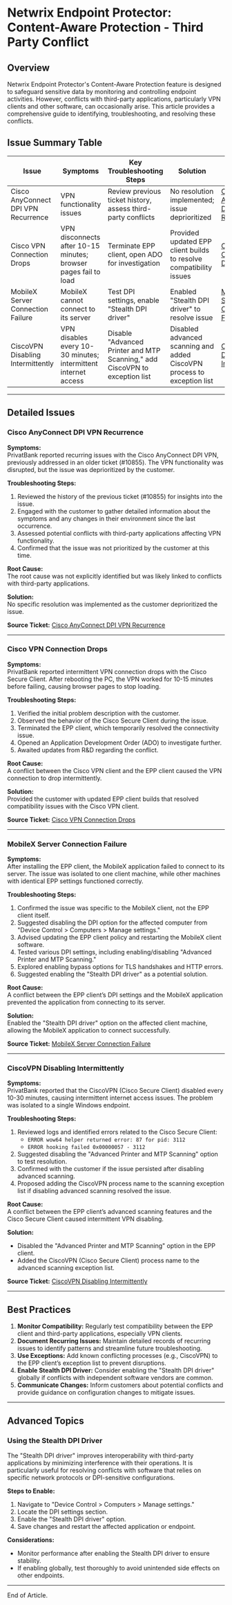 # Netwrix Endpoint Protector: Content-Aware Protection - Third Party Conflict

## Overview
Netwrix Endpoint Protector's Content-Aware Protection feature is designed to safeguard sensitive data by monitoring and controlling endpoint activities. However, conflicts with third-party applications, particularly VPN clients and other software, can occasionally arise. This article provides a comprehensive guide to identifying, troubleshooting, and resolving these conflicts.

## Issue Summary Table

| Issue | Symptoms | Key Troubleshooting Steps | Solution | Case Reference |
|-------|----------|---------------------------|----------|----------------|
| Cisco AnyConnect DPI VPN Recurrence | VPN functionality issues | Review previous ticket history, assess third-party conflicts | No resolution implemented; issue deprioritized | [Cisco AnyConnect DPI VPN Recurrence](https://nwxcorp.lightning.force.com/lightning/r/Case/500Qk00000G1kAsIAJ/view) |
| Cisco VPN Connection Drops | VPN disconnects after 10-15 minutes; browser pages fail to load | Terminate EPP client, open ADO for investigation | Provided updated EPP client builds to resolve compatibility issues | [Cisco VPN Connection Drops](https://nwxcorp.lightning.force.com/lightning/r/Case/500Qk00000KvRrEIAV/view) |
| MobileX Server Connection Failure | MobileX cannot connect to its server | Test DPI settings, enable "Stealth DPI driver" | Enabled "Stealth DPI driver" to resolve issue | [MobileX Server Connection Failure](https://nwxcorp.lightning.force.com/lightning/r/Case/500Qk00000MsACEIA3/view) |
| CiscoVPN Disabling Intermittently | VPN disables every 10-30 minutes; intermittent internet access | Disable "Advanced Printer and MTP Scanning," add CiscoVPN to exception list | Disabled advanced scanning and added CiscoVPN process to exception list | [CiscoVPN Disabling Intermittently](https://nwxcorp.lightning.force.com/lightning/r/Case/500Qk00000NeNtXIAV/view) |

---

## Detailed Issues

### Cisco AnyConnect DPI VPN Recurrence
**Symptoms:**  
PrivatBank reported recurring issues with the Cisco AnyConnect DPI VPN, previously addressed in an older ticket (#10855). The VPN functionality was disrupted, but the issue was deprioritized by the customer.

**Troubleshooting Steps:**  
1. Reviewed the history of the previous ticket (#10855) for insights into the issue.  
2. Engaged with the customer to gather detailed information about the symptoms and any changes in their environment since the last occurrence.  
3. Assessed potential conflicts with third-party applications affecting VPN functionality.  
4. Confirmed that the issue was not prioritized by the customer at this time.

**Root Cause:**  
The root cause was not explicitly identified but was likely linked to conflicts with third-party applications.

**Solution:**  
No specific resolution was implemented as the customer deprioritized the issue.

**Source Ticket:** [Cisco AnyConnect DPI VPN Recurrence](https://nwxcorp.lightning.force.com/lightning/r/Case/500Qk00000G1kAsIAJ/view)

---

### Cisco VPN Connection Drops
**Symptoms:**  
PrivatBank reported intermittent VPN connection drops with the Cisco Secure Client. After rebooting the PC, the VPN worked for 10-15 minutes before failing, causing browser pages to stop loading.  

**Troubleshooting Steps:**  
1. Verified the initial problem description with the customer.  
2. Observed the behavior of the Cisco Secure Client during the issue.  
3. Terminated the EPP client, which temporarily resolved the connectivity issue.  
4. Opened an Application Development Order (ADO) to investigate further.  
5. Awaited updates from R&D regarding the conflict.

**Root Cause:**  
A conflict between the Cisco VPN client and the EPP client caused the VPN connection to drop intermittently.

**Solution:**  
Provided the customer with updated EPP client builds that resolved compatibility issues with the Cisco VPN client.

**Source Ticket:** [Cisco VPN Connection Drops](https://nwxcorp.lightning.force.com/lightning/r/Case/500Qk00000KvRrEIAV/view)

---

### MobileX Server Connection Failure
**Symptoms:**  
After installing the EPP client, the MobileX application failed to connect to its server. The issue was isolated to one client machine, while other machines with identical EPP settings functioned correctly.

**Troubleshooting Steps:**  
1. Confirmed the issue was specific to the MobileX client, not the EPP client itself.  
2. Suggested disabling the DPI option for the affected computer from "Device Control > Computers > Manage settings."  
3. Advised updating the EPP client policy and restarting the MobileX client software.  
4. Tested various DPI settings, including enabling/disabling "Advanced Printer and MTP Scanning."  
5. Explored enabling bypass options for TLS handshakes and HTTP errors.  
6. Suggested enabling the "Stealth DPI driver" as a potential solution.

**Root Cause:**  
A conflict between the EPP client’s DPI settings and the MobileX application prevented the application from connecting to its server.

**Solution:**  
Enabled the "Stealth DPI driver" option on the affected client machine, allowing the MobileX application to connect successfully.

**Source Ticket:** [MobileX Server Connection Failure](https://nwxcorp.lightning.force.com/lightning/r/Case/500Qk00000MsACEIA3/view)

---

### CiscoVPN Disabling Intermittently
**Symptoms:**  
PrivatBank reported that the CiscoVPN (Cisco Secure Client) disabled every 10-30 minutes, causing intermittent internet access issues. The problem was isolated to a single Windows endpoint.

**Troubleshooting Steps:**  
1. Reviewed logs and identified errors related to the Cisco Secure Client:  
   - `ERROR wow64 helper returned error: 87 for pid: 3112`  
   - `ERROR hooking failed 0x00000057 - 3112`  
2. Suggested disabling the "Advanced Printer and MTP Scanning" option to test resolution.  
3. Confirmed with the customer if the issue persisted after disabling advanced scanning.  
4. Proposed adding the CiscoVPN process name to the scanning exception list if disabling advanced scanning resolved the issue.

**Root Cause:**  
A conflict between the EPP client’s advanced scanning features and the Cisco Secure Client caused intermittent VPN disabling.

**Solution:**  
- Disabled the "Advanced Printer and MTP Scanning" option in the EPP client.  
- Added the CiscoVPN (Cisco Secure Client) process name to the advanced scanning exception list.

**Source Ticket:** [CiscoVPN Disabling Intermittently](https://nwxcorp.lightning.force.com/lightning/r/Case/500Qk00000NeNtXIAV/view)

---

## Best Practices
1. **Monitor Compatibility:** Regularly test compatibility between the EPP client and third-party applications, especially VPN clients.  
2. **Document Recurring Issues:** Maintain detailed records of recurring issues to identify patterns and streamline future troubleshooting.  
3. **Use Exceptions:** Add known conflicting processes (e.g., CiscoVPN) to the EPP client’s exception list to prevent disruptions.  
4. **Enable Stealth DPI Driver:** Consider enabling the "Stealth DPI driver" globally if conflicts with independent software vendors are common.  
5. **Communicate Changes:** Inform customers about potential conflicts and provide guidance on configuration changes to mitigate issues.

---

## Advanced Topics
### Using the Stealth DPI Driver
The "Stealth DPI driver" improves interoperability with third-party applications by minimizing interference with their operations. It is particularly useful for resolving conflicts with software that relies on specific network protocols or DPI-sensitive configurations.  

**Steps to Enable:**  
1. Navigate to "Device Control > Computers > Manage settings."  
2. Locate the DPI settings section.  
3. Enable the "Stealth DPI driver" option.  
4. Save changes and restart the affected application or endpoint.

**Considerations:**  
- Monitor performance after enabling the Stealth DPI driver to ensure stability.  
- If enabling globally, test thoroughly to avoid unintended side effects on other endpoints.

---  
End of Article.